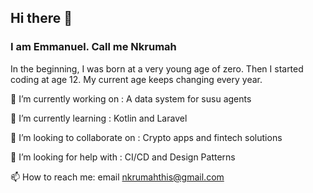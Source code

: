 ## Hi there 👋
### I am Emmanuel. Call me Nkrumah

In the beginning, I was born at a very young age of zero.
Then I started coding at age 12.
My current age keeps changing every year.

🔭 I’m currently working on : A data system for susu agents

🌱 I’m currently learning : Kotlin and Laravel

👯 I’m looking to collaborate on : Crypto apps and fintech solutions

🤔 I’m looking for help with : CI/CD and Design Patterns

📫 How to reach me: email nkrumahthis@gmail.com
